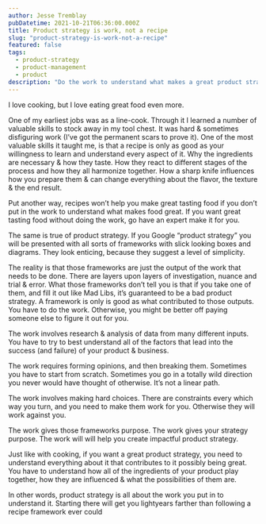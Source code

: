 ```yaml
---
author: Jesse Tremblay
pubDatetime: 2021-10-21T06:36:00.000Z
title: Product strategy is work, not a recipe
slug: "product-strategy-is-work-not-a-recipe"
featured: false
tags:
  - product-strategy
  - product-management
  - product
description: "Do the work to understand what makes a great product strategy."
---
```


I love cooking, but I love eating great food even more.

One of my earliest jobs was as a line-cook. Through it I learned a number of valuable skills to stock away in my tool chest. It was hard & sometimes disfiguring work (I’ve got the permanent scars to prove it). One of the most valuable skills it taught me, is that a recipe is only as good as your willingness to learn and understand every aspect of it. Why the ingredients are necessary & how they taste. How they react to different stages of the process and how they all harmonize together. How a sharp knife influences how you prepare them & can change everything about the flavor, the texture & the end result.

Put another way, recipes won’t help you make great tasting food if you don’t put in the work to understand what makes food great. If you want great tasting food without doing the work, go have an expert make it for you.

The same is true of product strategy. If you Google “product strategy” you will be presented with all sorts of frameworks with slick looking boxes and diagrams. They look enticing, because they suggest a level of simplicity.

The reality is that those frameworks are just the output of the work that needs to be done. There are layers upon layers of investigation, nuance and trial & error. What those frameworks don’t tell you is that if you take one of them, and fill it out like Mad Libs, it’s guaranteed to be a bad product strategy. A framework is only is good as what contributed to those outputs. You have to do the work. Otherwise, you might be better off paying someone else to figure it out for you.

The work involves research & analysis of data from many different inputs. You have to try to best understand all of the factors that lead into the success (and failure) of your product & business.

The work requires forming opinions, and then breaking them. Sometimes you have to start from scratch. Sometimes you go in a totally wild direction you never would have thought of otherwise. It’s not a linear path.

The work involves making hard choices. There are constraints every which way you turn, and you need to make them work for you. Otherwise they will work against you.

The work gives those frameworks purpose. The work gives your strategy purpose. The work will will help you create impactful product strategy.

Just like with cooking, if you want a great product strategy, you need to understand everything about it that contributes to it possibly being great. You have to understand how all of the ingredients of your product play together, how they are influenced & what the possibilities of them are.

In other words, product strategy is all about the work you put in to understand it. Starting there will get you lightyears farther than following a recipe framework ever could
